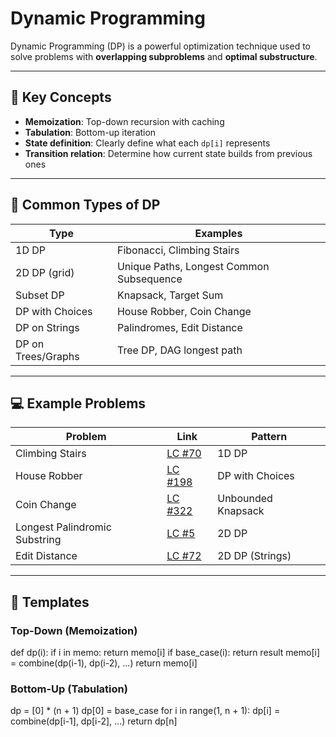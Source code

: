 # Dynamic Programming

Dynamic Programming (DP) is a powerful optimization technique used to solve problems with **overlapping subproblems** and **optimal substructure**.

---

## 🧠 Key Concepts

- **Memoization**: Top-down recursion with caching
- **Tabulation**: Bottom-up iteration
- **State definition**: Clearly define what each `dp[i]` represents
- **Transition relation**: Determine how current state builds from previous ones

---

## 🧰 Common Types of DP

| Type                   | Examples                                      |
|------------------------|-----------------------------------------------|
| 1D DP                  | Fibonacci, Climbing Stairs                    |
| 2D DP (grid)           | Unique Paths, Longest Common Subsequence     |
| Subset DP              | Knapsack, Target Sum                         |
| DP with Choices        | House Robber, Coin Change                    |
| DP on Strings          | Palindromes, Edit Distance                   |
| DP on Trees/Graphs     | Tree DP, DAG longest path                    |

---

## 💻 Example Problems

| Problem | Link | Pattern |
|--------|------|---------|
| Climbing Stairs | [LC #70](https://leetcode.com/problems/climbing-stairs/) | 1D DP |
| House Robber | [LC #198](https://leetcode.com/problems/house-robber/) | DP with Choices |
| Coin Change | [LC #322](https://leetcode.com/problems/coin-change/) | Unbounded Knapsack |
| Longest Palindromic Substring | [LC #5](https://leetcode.com/problems/longest-palindromic-substring/) | 2D DP |
| Edit Distance | [LC #72](https://leetcode.com/problems/edit-distance/) | 2D DP (Strings) |

---

## 📝 Templates

### Top-Down (Memoization)
def dp(i):
    if i in memo:
        return memo[i]
    if base_case(i):
        return result
    memo[i] = combine(dp(i-1), dp(i-2), ...)
    return memo[i]

### Bottom-Up (Tabulation)
dp = [0] * (n + 1)
dp[0] = base_case
for i in range(1, n + 1):
    dp[i] = combine(dp[i-1], dp[i-2], ...)
return dp[n]